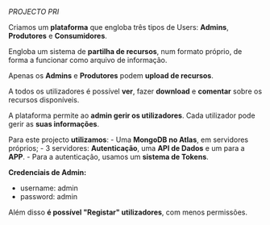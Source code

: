 *PROJECTO PRI*

Criamos um **plataforma** que engloba três tipos de Users: **Admins**, **Produtores** e **Consumidores**.

Engloba um sistema de **partilha de recursos**, num formato próprio, de forma a funcionar como arquivo de informação.

Apenas os **Admins** e **Produtores** podem **upload de recursos**.

A todos os utilizadores é possível **ver**, fazer **download** e **comentar** sobre os recursos disponíveis.

A plataforma permite ao **admin gerir os utilizadores**. Cada utilizador pode gerir as **suas informações**.


Para este projecto **utilizamos**:
        - Uma **MongoDB no Atlas**, em servidores próprios;
        - 3 servidores: **Autenticação**, uma **API de Dados** e um para a **APP**.
        - Para a autenticação, usamos um **sistema de Tokens**.
        
**Credenciais de Admin:**
- username: admin
- password: admin

Além disso **é possível "Registar" utilizadores**, com menos permissões.
